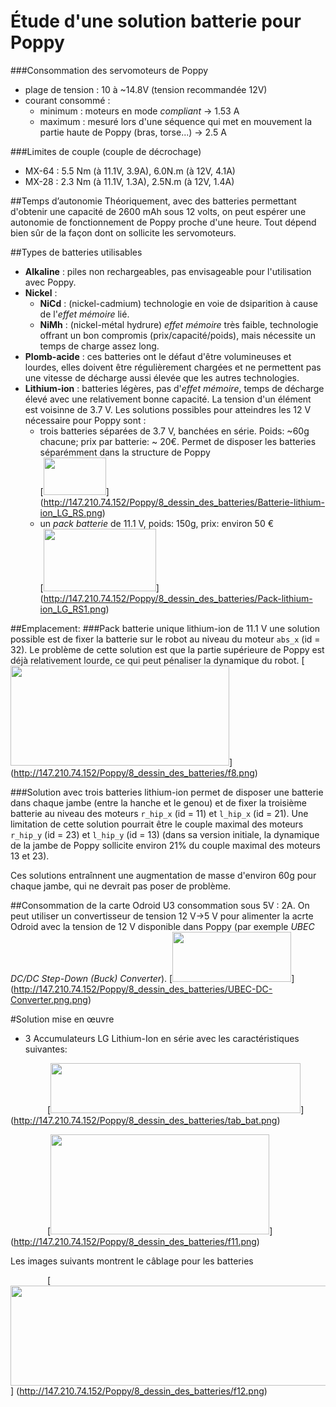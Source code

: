 # Étude d'une solution batterie pour Poppy

###Consommation des servomoteurs de Poppy
* plage de tension : 10 à ~14.8V (tension recommandée 12V)
* courant consommé : 
  * minimum : moteurs en mode *compliant* -> 1.53 A 
  * maximum : mesuré lors d'une séquence qui met en mouvement la partie haute de Poppy (bras, torse...) -> 2.5 A

###Limites de couple (couple de décrochage)
*  MX-64 : 5.5 Nm (à 11.1V, 3.9A), 6.0N.m (à 12V, 4.1A)
*  MX-28 : 2.3 Nm (à 11.1V, 1.3A), 2.5N.m (à 12V, 1.4A)

##Temps d’autonomie
Théoriquement, avec des batteries permettant d'obtenir une capacité de 2600 mAh sous 12 volts, on peut espérer une autonomie de fonctionnement de Poppy proche d'une heure. Tout dépend bien sûr de la façon dont on sollicite les servomoteurs.

##Types de batteries utilisables
- **Alkaline** : piles non rechargeables, pas envisageable pour l'utilisation avec Poppy.
- **Nickel** :
  * **NiCd** : (nickel-cadmium) technologie en voie de dsiparition à cause de l'*effet mémoire* lié.
  * **NiMh** : (nickel-métal hydrure) *effet mémoire* très faible, technologie offrant un bon compromis (prix/capacité/poids), mais nécessite un temps de charge assez long.
- **Plomb-acide** : ces batteries ont le défaut d'être volumineuses et lourdes, elles doivent être régulièrement chargées et ne permettent pas une vitesse de décharge aussi élevée que les autres technologies.
- **Lithium-ion** : batteries légères, pas d'*effet mémoire*, temps de décharge élevé avec une relativement bonne capacité. La tension d'un élément est voisinne de 3.7 V. Les solutions possibles pour atteindres les 12 V nécessaire pour Poppy sont :
  - trois batteries séparées de 3.7 V, banchées en série. Poids: ~60g chacune; prix par batterie: ~ 20€. Permet de disposer les batteries séparémment dans la structure de Poppy <BR>
[<img src="http://147.210.74.152/Poppy/8_dessin_des_batteries/Batterie-lithium-ion_LG_RS.png" width="100" height="60" >] (http://147.210.74.152/Poppy/8_dessin_des_batteries/Batterie-lithium-ion_LG_RS.png)
  - un *pack batterie* de 11.1 V, poids: 150g, prix: environ 50 € <BR>
[<img src="http://147.210.74.152/Poppy/8_dessin_des_batteries/Pack-lithium-ion_LG_RS1.png" width="180" height="100" >] (http://147.210.74.152/Poppy/8_dessin_des_batteries/Pack-lithium-ion_LG_RS1.png)

##Emplacement:
###Pack batterie unique lithium-ion de 11.1 V
une solution possible est de fixer la batterie sur le robot au niveau du moteur `abs_x` (id = 32). Le problème de cette solution est que la partie supérieure de Poppy est déjà relativement lourde, ce qui peut pénaliser la dynamique du robot. 
[<img src="http://147.210.74.152/Poppy/8_dessin_des_batteries/f8.png" width="350" height="160" >]
(http://147.210.74.152/Poppy/8_dessin_des_batteries/f8.png)

###Solution avec trois batteries lithium-ion
permet de disposer une batterie dans chaque jambe (entre la hanche et le genou) et de fixer la troisième batterie au niveau des moteurs `r_hip_x` (id = 11) et `l_hip_x` (id = 21). Une limitation de cette solution pourrait être le couple maximal des moteurs `r_hip_y` (id = 23) et `l_hip_y` (id = 13) (dans sa version initiale, la dynamique de la jambe de Poppy sollicite environ 21% du couple maximal des moteurs 13 et 23). 

Ces solutions entraînnent une augmentation de masse d'environ 60g pour chaque jambe, qui ne devrait pas poser de problème.

##Consommation de la carte Odroid U3
consommation sous 5V : 2A. On peut utiliser un convertisseur de tension 12 V->5 V pour alimenter la acrte Odroid avec la tension de 12 V disponible dans Poppy (par exemple *UBEC DC/DC Step-Down (Buck) Converter*).
[<img src="http://147.210.74.152/Poppy/8_dessin_des_batteries/UBEC-DC-Converter.png" width="190" height="80" >]
(http://147.210.74.152/Poppy/8_dessin_des_batteries/UBEC-DC-Converter.png.png)

#Solution mise en œuvre

- 3 Accumulateurs LG Lithium-Ion  en série avec les caractéristiques suivantes:

&nbsp;&nbsp;&nbsp;&nbsp;&nbsp;&nbsp;&nbsp;&nbsp;&nbsp;&nbsp;&nbsp;&nbsp;&nbsp;&nbsp;
[<img src="http://147.210.74.152/Poppy/8_dessin_des_batteries/tab_bat.png" width="400" height="80" >]
(http://147.210.74.152/Poppy/8_dessin_des_batteries/tab_bat.png)

&nbsp;&nbsp;&nbsp;&nbsp;&nbsp;&nbsp;&nbsp;&nbsp;&nbsp;&nbsp;&nbsp;&nbsp;&nbsp;&nbsp;
[<img src="http://147.210.74.152/Poppy/8_dessin_des_batteries/f11.png" width="350" height="160" >]
(http://147.210.74.152/Poppy/8_dessin_des_batteries/f11.png)

Les images suivants montrent le câblage pour les batteries

&nbsp;&nbsp;&nbsp;&nbsp;&nbsp;&nbsp;&nbsp;&nbsp;&nbsp;&nbsp;&nbsp;&nbsp;&nbsp;&nbsp;
[<img src="http://147.210.74.152/Poppy/8_dessin_des_batteries/f12.png" width="700" height="160" >]
(http://147.210.74.152/Poppy/8_dessin_des_batteries/f12.png)
